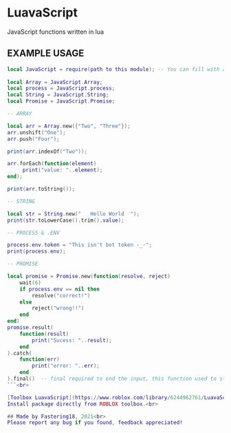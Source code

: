 # LuavaScript
JavaScript functions written in lua

## EXAMPLE USAGE
```lua
local JavaScript = require(path to this module); -- You can fill with asset id of main module
     
local Array = JavaScript.Array;
local process = JavaScript.process;
local String = JavaScript.String;
local Promise = JavaScript.Promise;

-- ARRAY

local arr = Array.new({"Two", "Three"});
arr.unshift("One");
arr.push("Four");

print(arr.indexOf("Two"));

arr.forEach(function(element)
	 print("value: "..element);
end);

print(arr.toString());

-- STRING

local str = String.new("   Hello World  ");
print(str.toLowerCase().trim().value);

-- PROCESS & .ENV

process.env.token = "This isn't bot token -_-";
print(process.env);

-- PROMISE 

local promise = Promise.new(function(resolve, reject)
	wait(6)
	if process.env == nil then
		resolve("correct!")
	else
		reject("wrong!!")
	end
end)
promise.result(
	function(result)
		print("Sucess: "..result);
	end
).catch(
	function(err)
		print("error: "..err);
	end
).final()  -- final required to end the input, this function used to start processing the request.
```<br>

[Toolbox LuavaScript](https://www.roblox.com/library/6244962761/LuavaScript) <br>
Install package directly from ROBLOX toolbox.<br>

## Made by Fastering18, 2021<br>
Please report any bug if you found, feedback appreciated!
